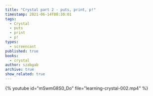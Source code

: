 ```yaml
---
title: "Crystal part 2 - puts, print, p!"
timestamp: 2021-06-14T08:30:01
tags:
  - Crystal
  - puts
  - print
  - p!
types:
  - screencast
published: true
books:
  - crystal
author: szabgab
archive: true
show_related: true
---
```



{% youtube id="mSwmG8S0_Do" file="learning-crystal-002.mp4" %}

